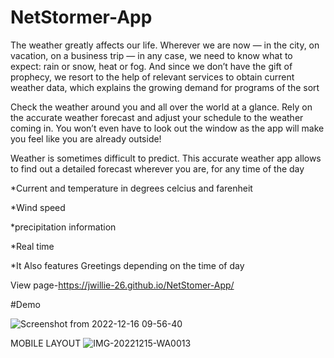# NetStormer-App
The weather greatly affects our life. Wherever we are now — in the city, on vacation, on a business trip — in any case, we need to know what to expect: rain or snow, heat or fog. And since we don’t have the gift of prophecy, we resort to the help of relevant services to obtain current weather data, which explains the growing demand for programs of the sort

Check the weather around you and all over the world at a glance. Rely on the accurate weather forecast and adjust your schedule to the weather coming in. You won’t even have to look out the window as the app will make you feel like you are already outside!

Weather is sometimes difficult to predict. This accurate weather app allows to find out a detailed forecast wherever you are, for any time of the day 

*Current and temperature in degrees celcius and farenheit

*Wind speed 

*precipitation information

*Real time

*It Also features Greetings depending on the time of day

View page-https://jwillie-26.github.io/NetStomer-App/

#Demo

![Screenshot from 2022-12-16 09-56-40](https://user-images.githubusercontent.com/105637783/208040660-efabe6d0-c47d-4a1a-80be-a349362b365b.png)



MOBILE LAYOUT
![IMG-20221215-WA0013](https://user-images.githubusercontent.com/105637783/207861203-2671a29c-ebce-491a-8e5b-a695b1250006.jpg)
